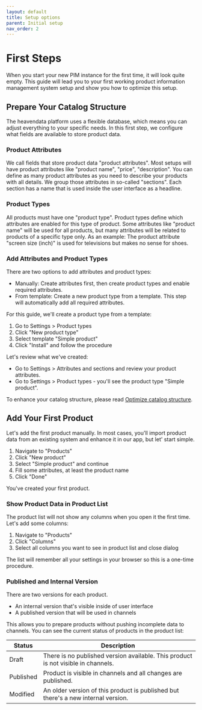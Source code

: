 ```yaml
---
layout: default
title: Setup options
parent: Initial setup
nav_order: 2
---
```


# First Steps

When you start your new PIM instance for the first time, it will look quite empty. This guide will lead you to your first working product information management system setup and show you how to optimize this setup.

## Prepare Your Catalog Structure
The heavendata platform uses a flexible database, which means you can adjust everything to your specific needs. In this first step, we configure what fields are available to store product data.

### Product Attributes
We call fields that store product data "product attributes". Most setups will have product attributes like "product name", "price", "description". You can define as many product attributes as you need to describe your products with all details.
We group those attributes in so-called "sections". Each section has a name that is used inside the user interface as a headline.

### Product Types
All products must have one "product type". Product types define which attributes are enabled for this type of product. Some attributes like "product name" will be used for all products, but many attributes will be related to products of a specific type only. As an example: The product attribute "screen size (inch)" is used for televisions but makes no sense for shoes.

### Add Attributes and Product Types
There are two options to add attributes and product types:

* Manually: Create attributes first, then create product types and enable required attributes.
* From template: Create a new product type from a template. This step will automatically add all required attributes.

For this guide, we'll create a product type from a template:

1. Go to Settings > Product types
2. Click "New product type"
3. Select template "Simple product"
4. Click "Install" and follow the procedure

Let's review what we've created:
* Go to Settings > Attributes and sections and review your product attributes.
* Go to Settings > Product types - you'll see the product type "Simple product".

To enhance your catalog structure, please read [Optimize catalog structure](./optimize-catalog-structure.md).

## Add Your First Product
Let's add the first product manually. In most cases, you'll import product data from an existing system and enhance it in our app, but let' start simple.

1. Navigate to "Products"
2. Click "New product"
3. Select "Simple product" and continue
4. Fill some attributes, at least the product name
5. Click "Done"

You've created your first product.

### Show Product Data in Product List
The product list will not show any columns when you open it the first time. Let's add some columns:

1. Navigate to "Products"
2. Click "Columns"
3. Select all columns you want to see in product list and close dialog

The list will remember all your settings in your browser so this is a one-time procedure.

### Published and Internal Version
There are two versions for each product.

* An internal version that's visible inside of user interface
* A published version that will be used in channels

This allows you to prepare products without pushing incomplete data to channels. You can see the current status of products in the product list:

Status | Description
--- | ---
Draft | There is no published version available. This product is not visible in channels.
Published | Product is visible in channels and all changes are published.
Modified | An older version of this product is published but there's a new internal version.


